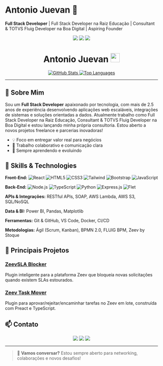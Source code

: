 # Antonio Juevan 👋

**Full Stack Developer** | Full Stack Developer na Raiz Educação | Consultant & TOTVS Fluig Developer na Boa Digital | Aspiring Founder

<p align="center">
  <img src="https://img.shields.io/badge/Full%20Stack-Developer-blue" />
  <img src="https://img.shields.io/badge/Consultant-Boa%20Digital-green" />
  <img src="https://img.shields.io/badge/Full Stack Developer-Raiz%20Educa%C3%A7%C3%A3o-orange" />
</p>

<h1 align="center">Antonio Juevan <img src="https://media.giphy.com/media/hvRJCLFzcasrR4ia7z/giphy.gif" width="30"/></h1>

<p align="center">
  <a href="https://github-readme-stats.vercel.app/api?username=Juevan&show_icons=true&theme=dracula&include_all_commits=true&count_private=true">
    <img alt="GitHub Stats" src="https://github-readme-stats.vercel.app/api?username=Juevan&show_icons=true&theme=dracula&include_all_commits=true&count_private=true" />
  </a>
  <a href="https://github-readme-stats.vercel.app/api/top-langs/?username=Juevan&layout=compact&langs_count=7&theme=dracula">
    <img alt="Top Languages" src="https://github-readme-stats.vercel.app/api/top-langs/?username=Juevan&layout=compact&langs_count=7&theme=dracula" />
  </a>
</p>

---

## 🔭 Sobre Mim
Sou um **Full Stack Developer** apaixonado por tecnologia, com mais de 2.5 anos de experiência desenvolvendo aplicações web escaláveis, integrações de sistemas e soluções orientadas a dados. Atualmente trabalho como Full Stack Developer na Raiz Educação, Consultant & TOTVS Fluig Developer na Boa Digital e estou lançando minha própria consultoria. Estou aberto a novos projetos freelance e parcerias inovadoras!

- 💡 Foco em entregar valor real para negócios
- 🤝 Trabalho colaborativo e comunicação clara
- 🚀 Sempre aprendendo e evoluindo

## 🚀 Skills & Technologies

**Front-End:**
![React](https://img.shields.io/badge/-React-61DAFB?logo=react&logoColor=white)
![HTML5](https://img.shields.io/badge/-HTML5-E34F26?logo=html5&logoColor=white)
![CSS3](https://img.shields.io/badge/-CSS3-1572B6?logo=css3&logoColor=white)
![Tailwind](https://img.shields.io/badge/-Tailwind-38B2AC?logo=tailwindcss&logoColor=white)
![Bootstrap](https://img.shields.io/badge/-Bootstrap-7952B3?logo=bootstrap&logoColor=white)
![JavaScript](https://img.shields.io/badge/-JavaScript-F7DF1E?logo=javascript&logoColor=black)

**Back-End:**
![Node.js](https://img.shields.io/badge/-Node.js-339933?logo=node.js&logoColor=white)
![TypeScript](https://img.shields.io/badge/-TypeScript-3178C6?logo=typescript&logoColor=white)
![Python](https://img.shields.io/badge/-Python-3776AB?logo=python&logoColor=white)
![Express.js](https://img.shields.io/badge/-Express.js-000000?logo=express&logoColor=white)
![Flet](https://img.shields.io/badge/-Flet-009688?logo=flet&logoColor=white)

**APIs & Integrações:**
RESTful APIs, SOAP, AWS Lambda, AWS S3, SQL/NoSQL

**Data & BI:**
Power BI, Pandas, Matplotlib

**Ferramentas:**
Git & GitHub, VS Code, Docker, CI/CD

**Metodologias:**
Ágil (Scrum, Kanban), BPMN 2.0, FLUIG BPM, Zeev by Stoque

## 💼 Principais Projetos

### [ZeevSLA Blocker](https://github.com/Juevan/ZeevSLABlocker)
Plugin inteligente para a plataforma Zeev que bloqueia novas solicitações quando existem SLAs estourados.

### [Zeev Task Mover](https://github.com/Juevan/zeev-task-mover)
Plugin para aprovar/rejeitar/encaminhar tarefas no Zeev em lote, construída com Preact e TypeScript.

<!-- Adicione aqui outros projetos relevantes -->

## 📫 Contato

<p align="center">
  <a href="mailto:antoniojuevan@gmail.com"><img src="https://img.shields.io/badge/-Email-D14836?style=flat&logo=gmail&logoColor=white" /></a>
  <a href="https://www.linkedin.com/in/ajuevan"><img src="https://img.shields.io/badge/-LinkedIn-0077B5?style=flat&logo=linkedin&logoColor=white" /></a>
  <a href="https://juevan.github.io/Portifolio/"><img src="https://img.shields.io/badge/-Portf%C3%B3lio-24292F?style=flat&logo=github&logoColor=white" /></a>
</p>

---

> 💬 **Vamos conversar?** Estou sempre aberto para networking, colaborações e novos desafios!
